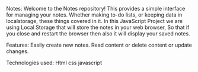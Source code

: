 Notes:
Welcome to the Notes repository! 
This provides a simple interface for managing your notes.
Whether making to-do lists, or keeping data in localstorage, these things covered in it.
In this JavaScript Project we are using Local Storage that will store the notes in your web browser,
So that if you close and restart the browser then also it will display your saved notes.

Features:
Easily create new notes.
Read content or delete content or update changes.

Technologies used:
Html
css 
javascript
